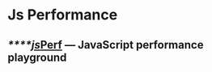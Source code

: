 # Js Performance

## _\*\*\*\*_[_**js**_**Perf**](https://jsperf.com/) — JavaScript performance playground

